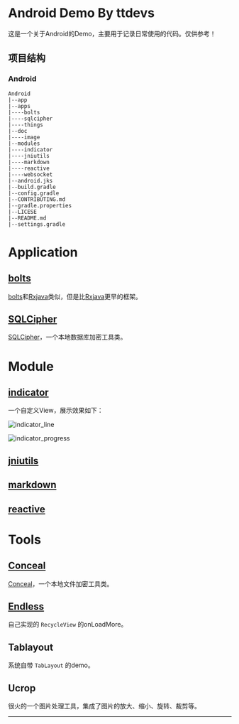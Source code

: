 # Android Demo By ttdevs

这是一个关于Android的Demo，主要用于记录日常使用的代码。仅供参考！

## 项目结构

### Android

``` shell
Android
|--app
|--apps
|----bolts
|----sqlcipher
|----things
|--doc
|----image
|--modules
|----indicator
|----jniutils
|----markdown
|----reactive
|----websocket
|--android.jks
|--build.gradle
|--config.gradle
|--CONTRIBUTING.md
|--gradle.properties
|--LICESE
|--README.md
|--settings.gradle
```

# Application

## [bolts][bolts_md]

[bolts][bolts_src]和[Rxjava][rxjava_src]类似，但是比[Rxjava][rxjava_src]更早的框架。

## [SQLCipher][sqlcipher_md]

[SQLCipher][sqlcipher_src]，一个本地数据库加密工具类。

# Module

## [indicator][indicator_md]

一个自定义View，展示效果如下：

![indicator_line](modules/indicator/indicator_line.png)

![indicator_progress](modules/indicator/indicator_progress.png)

## [jniutils][jniutils_md]

## [markdown][markdown_md]

## [reactive][reactive_md]

# Tools

## [Conceal][conceal_md]

[Conceal][conceal_src]，一个本地文件加密工具类。

## [Endless][endless_md]

自己实现的 `RecycleView` 的onLoadMore。

## Tablayout

系统自带 `TabLayout` 的demo。

## Ucrop

很火的一个图片处理工具，集成了图片的放大、缩小、旋转、裁剪等。


------
[bolts_md]:apps/bolts/README.md
[bolts_src]:https://github.com/BoltsFramework/Bolts-Android
[rxjava_src]:https://github.com/ReactiveX/RxJava
[sqlcipher_md]:apps/sqlcipher/README.md
[sqlcipher_src]:https://github.com/sqlcipher/android-database-sqlcipher
[sqlcipher_blog]:http://blog.csdn.net/ttdevs/article/details/50700630
[conceal_md]:app/src/main/java/com/ttdevs/android/conceal/README.md
[conceal_src]:https://github.com/facebook/conceal
[endless_md]:app/src/main/java/com/ttdevs/android/endless/README.md
[endless_blog]:http://blog.csdn.net/ttdevs/article/details/48194885
[indicator_md]:modules/indicator/README.md
[jniutils_md]:modules/jniutils/README.md
[markdown_md]:modules/markdown/README.md
[reactive_md]:modules/reactive/README.md


